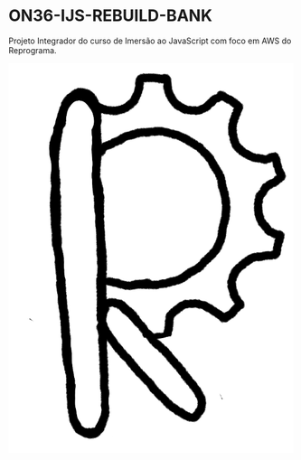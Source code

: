 # ON36-IJS-REBUILD-BANK
 Projeto Integrador do curso de Imersão ao JavaScript com foco em AWS do Reprograma.

![bank](https://github.com/lrolivera/ON36-IJS-REBUILD-BANK/blob/main/rebuild-bank-png.png)

